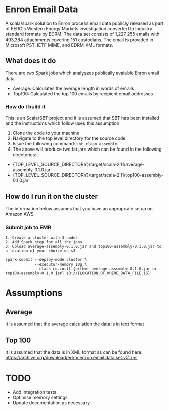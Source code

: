 # Enron Email Data
A scala/spark solution to Enron process email data publicly released as part of FERC's Western Energy Markets investigation converted to industry standard formats by EDRM. The data set consists of 
1,227,255 emails with 493,384 attachments covering 151 custodians. The email is provided in Microsoft PST, IETF MIME, and EDRM XML formats.
                          
## What does it do
There are two Spark jobs which analyszes publically avaiable Enron email data

- Average: Calculates the average length in words of emails 
- Top100: Calculated the top 100 emails by recipient email addresses

### How do I build it
This is an Scala/SBT project and it is assumed that SBT has been installed and the instructions which follow uses this assumption

1. Clone the code to your machine
2. Navigate to the top level directory for the source code
3. Issue the following command: ```sbt clean assembly```
4. The above will produce two fat jars which can be found in the following directories:
- {TOP_LEVEL_SOURCE_DIRECTORY}/target/scala-2.11/average-assembly-0.1.0.jar
- {TOP_LEVEL_SOURCE_DIRECTORY}/target/scala-2.11/top100-assembly-0.1.0.jar


## How do I run it on the cluster
The information below assumes that you have an appropriate setup on Amazon AWS 

### Submit job to EMR
```
1. Create a cluster with 3 nodes
2. Add Spark step for all the jobs
3. Upload average-assembly-0.1.0.jar and top100-assembly-0.1.0.jar to a location of your choice on s3

spark-submit --deploy-mode cluster \
             --executor-memory 10g \
             --class co.ioctl.{either average-assembly-0.1.0.jar or top100-assembly-0.1.0.jar} s3://{LOCATION_OF_WHERE_DATA_FILE_IS} 
```
# Assumptions

## Average
It is assumed that the average calculation the data is in text format

## Top 100
It is assumed that the data is in XML format as can be found here: https://archive.org/download/edrm.enron.email.data.set.v2.xml

# TODO
- Add integration tests
- Optimise memory settings
- Update documentation as necessary
